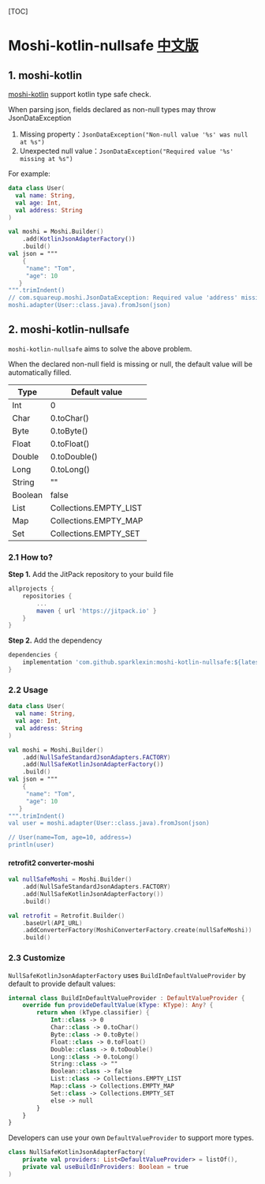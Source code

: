 [TOC]

# Moshi-kotlin-nullsafe [中文版](./README-CN.md) 

## 1. moshi-kotlin

[moshi-kotlin](https://github.com/square/moshi/tree/master/moshi-kotlin) support kotlin type safe check.

When parsing json, fields declared as non-null types may throw JsonDataException

1. Missing property：`JsonDataException("Non-null value '%s' was null at %s")`
2. Unexpected null value：`JsonDataException("Required value '%s' missing at %s")`

For example: 

```kotlin
data class User(
  val name: String,
  val age: Int, 
  val address: String
)

val moshi = Moshi.Builder()
    .add(KotlinJsonAdapterFactory())
    .build()
val json = """
    {
     "name": "Tom",
     "age": 10
   }
""".trimIndent()
// com.squareup.moshi.JsonDataException: Required value 'address' missing at $
moshi.adapter(User::class.java).fromJson(json)
```

## 2. moshi-kotlin-nullsafe
`moshi-kotlin-nullsafe` aims to solve the above problem. 

When the declared non-null field is missing or null, the default value will be automatically filled.

| Type    | Default value          |
| ------- | ---------------------- |
| Int     | 0                      |
| Char    | 0.toChar()             |
| Byte    | 0.toByte()             |
| Float   | 0.toFloat()            |
| Double  | 0.toDouble()           |
| Long    | 0.toLong()             |
| String  | ""                     |
| Boolean | false                  |
| List    | Collections.EMPTY_LIST |
| Map     | Collections.EMPTY_MAP  |
| Set     | Collections.EMPTY_SET  |

### 2.1 How to?

**Step 1.** Add the JitPack repository to your build file

```groovy
allprojects {
    repositories {
        ...
        maven { url 'https://jitpack.io' }
    }
}
```

**Step 2.** Add the dependency

```groovy
dependencies {
    implementation 'com.github.sparklexin:moshi-kotlin-nullsafe:${latest_version}'
}
```

### 2.2 Usage

```kotlin
data class User(
  val name: String,
  val age: Int, 
  val address: String
)

val moshi = Moshi.Builder()
    .add(NullSafeStandardJsonAdapters.FACTORY)
    .add(NullSafeKotlinJsonAdapterFactory())
    .build()
val json = """
    {
     "name": "Tom",
     "age": 10
   }
""".trimIndent()
val user = moshi.adapter(User::class.java).fromJson(json)

// User(name=Tom, age=10, address=)
println(user)
```

#### retrofit2 converter-moshi

```kotlin
val nullSafeMoshi = Moshi.Builder()
    .add(NullSafeStandardJsonAdapters.FACTORY)
    .add(NullSafeKotlinJsonAdapterFactory())
    .build()

val retrofit = Retrofit.Builder()
    .baseUrl(API_URL)
    .addConverterFactory(MoshiConverterFactory.create(nullSafeMoshi))
    .build()
```

### 2.3 Customize

`NullSafeKotlinJsonAdapterFactory` uses `BuildInDefaultValueProvider` by default to provide default values:

```kotlin
internal class BuildInDefaultValueProvider : DefaultValueProvider {
    override fun provideDefaultValue(kType: KType): Any? {
        return when (kType.classifier) {
            Int::class -> 0
            Char::class -> 0.toChar()
            Byte::class -> 0.toByte()
            Float::class -> 0.toFloat()
            Double::class -> 0.toDouble()
            Long::class -> 0.toLong()
            String::class -> ""
            Boolean::class -> false
            List::class -> Collections.EMPTY_LIST
            Map::class -> Collections.EMPTY_MAP
            Set::class -> Collections.EMPTY_SET
            else -> null
        }
    }
}
```

Developers can use your own `DefaultValueProvider` to support more types.

```kotlin
class NullSafeKotlinJsonAdapterFactory(
    private val providers: List<DefaultValueProvider> = listOf(),
    private val useBuildInProviders: Boolean = true
)
```

